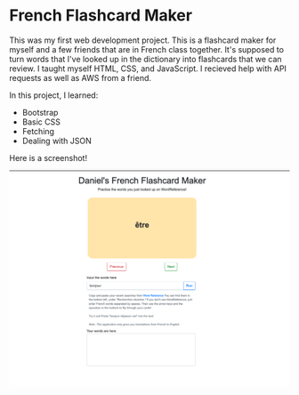 # French Flashcard Maker

This was my first web development project. This is a flashcard maker for myself and a few friends that are in French class together. It's supposed to turn words that I've looked up in the dictionary into flashcards that we can review. I taught myself HTML, CSS, and JavaScript. I recieved help with API requests as well as AWS from a friend.

In this project, I learned:

- Bootstrap
- Basic CSS
- Fetching
- Dealing with JSON

Here is a screenshot!

![French%20Flashcard%20Maker%20f9f0dbc3c4614927a4469cd39c2e90d4/Untitled.png](French%20Flashcard%20Maker%20f9f0dbc3c4614927a4469cd39c2e90d4/Untitled.png)